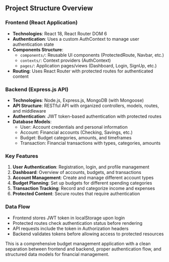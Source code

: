 ## Project Structure Overview

### Frontend (React Application)
- **Technologies**: React 18, React Router DOM 6
- **Authentication**: Uses a custom AuthContext to manage user authentication state
- **Components Structure**:
  - `components/`: Reusable UI components (ProtectedRoute, Navbar, etc.)
  - `contexts/`: Context providers (AuthContext)
  - `pages/`: Application pages/views (Dashboard, Login, SignUp, etc.)
- **Routing**: Uses React Router with protected routes for authenticated content

### Backend (Express.js API)
- **Technologies**: Node.js, Express.js, MongoDB (with Mongoose)
- **API Structure**: RESTful API with organized controllers, models, routes, and middleware
- **Authentication**: JWT token-based authentication with protected routes
- **Database Models**:
  - User: Account credentials and personal information
  - Account: Financial accounts (Checking, Savings, etc.)
  - Budget: Budget categories, amounts, and timeframes
  - Transaction: Financial transactions with types, categories, amounts

### Key Features
1. **User Authentication**: Registration, login, and profile management
2. **Dashboard**: Overview of accounts, budgets, and transactions
3. **Account Management**: Create and manage different account types
4. **Budget Planning**: Set up budgets for different spending categories
5. **Transaction Tracking**: Record and categorize income and expenses
6. **Protected Content**: Secure routes that require authentication

### Data Flow
- Frontend stores JWT token in localStorage upon login
- Protected routes check authentication status before rendering
- API requests include the token in Authorization headers
- Backend validates tokens before allowing access to protected resources

This is a comprehensive budget management application with a clean separation between frontend and backend, proper authentication flow, and structured data models for financial management.